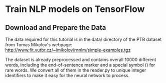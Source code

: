 # Train NLP models on TensorFlow # 

## Download and Prepare the Data ##

The data required for this tutorial is in the data/ directory of the PTB dataset from Tomas Mikolov's webpage:
http://www.fit.vutbr.cz/~imikolov/rnnlm/simple-examples.tgz

The dataset is already preprocessed and contains overall 10000 different words, including the end-of-sentence marker and a special symbol (<unk>) for rare words. We convert all of them in the reader.py to unique integer identifiers to make it easy for the neural network to process.

